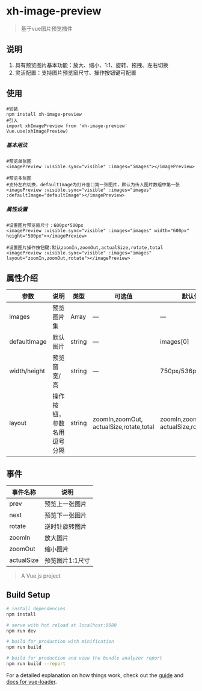 # xh-image-preview

>基于vue图片预览插件

## 说明
1. 具有预览图片基本功能：放大、缩小、1:1、旋转、拖拽、左右切换
1. 灵活配置：支持图片预览窗尺寸、操作按钮键可配置


## 使用

```
#安装
npm install xh-image-preview 
#引入
import xhImagePreview from 'xh-image-preview'
Vue.use(xhImagePreview)
```
##### 基本用法
```
#预览单张图
<imagePreview :visible.sync="visible" :images="images"></imagePreview>

#预览多张图
#支持左右切换，defaultImage为打开窗口第一张图片，默认为传入图片数组中第一张
<imagePreview :visible.sync="visible" :images="images" :defaultImage="defaultImage"></imagePreview>
```
##### 属性设置
```
#设置图片预览窗尺寸：600px*500px
<imagePreview :visible.sync="visible" :images="images" width="600px" height="500px"></imagePreview>

#设置图片操作按钮键:默认zoomIn,zoomOut,actualSize,rotate,total
<imagePreview :visible.sync="visible" :images="images" layout="zoomIn,zoomOut,rotate"></imagePreview>
```

## 属性介绍

参数| 说明| 类型| 可选值| 默认值
---|---|---|---|---
images | 预览图片集 |Array |— | —
defaultImage | 默认图片 |string |— | images[0]
width/height | 预览窗宽/高 |string |— | 750px/536px
layout | 操作按钮，<br> 参数名用逗号分隔 |string | zoomIn,zoomOut,<br>actualSize,rotate,total | zoomIn,zoomOut,<br>actualSize,rotate,total

## 事件

事件名称| 说明
---|---
prev | 预览上一张图片
next | 预览下一张图片
rotate | 逆时针旋转图片
zoomIn | 放大图片
zoomOut | 缩小图片
actualSize | 预览图片1:1尺寸

> A Vue.js project

## Build Setup

``` bash
# install dependencies
npm install

# serve with hot reload at localhost:8080
npm run dev

# build for production with minification
npm run build

# build for production and view the bundle analyzer report
npm run build --report
```

For a detailed explanation on how things work, check out the [guide](http://vuejs-templates.github.io/webpack/) and [docs for vue-loader](http://vuejs.github.io/vue-loader).